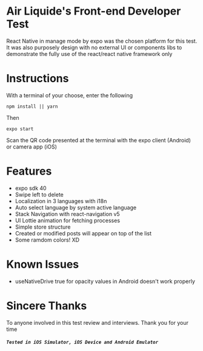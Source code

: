 # Air Liquide's Front-end Developer Test

React Native in manage mode by expo was the chosen platform for this test. It was also purposely design with no external UI or components libs to demonstrate the fully use of the react/react native framework only

# Instructions
With a terminal of your choose, enter the following
```
npm install || yarn 
```
Then
```
expo start
```
Scan the QR code presented at the terminal with the expo client (Android) or camera app (iOS)

# Features

* expo sdk 40
* Swipe left to delete
* Localization in 3 languages with i18n
* Auto select language by system active language
* Stack Navigation with react-navigation v5
* UI Lottie animation for fetching processes
* Simple store structure
* Created or modified posts will appear on top of the list
* Some ramdom colors! XD

# Known Issues
* useNativeDrive true for opacity values in Android doesn't work properly

# Sincere Thanks
To anyone involved in this test review and interviews. 
Thank you for your time

##### `Tested in iOS Simulator, iOS Device and Android Emulator`
